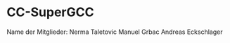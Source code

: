 CC-SuperGCC
===========

Name der Mitglieder:
	Nerma Taletovic
	Manuel Grbac
	Andreas Eckschlager


